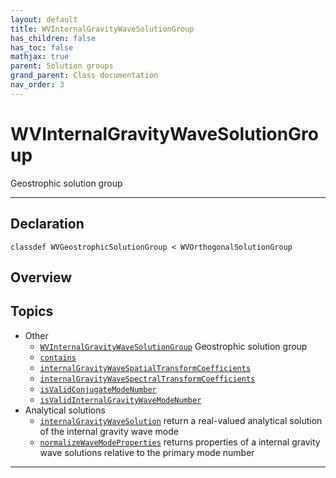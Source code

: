 ```yaml
---
layout: default
title: WVInternalGravityWaveSolutionGroup
has_children: false
has_toc: false
mathjax: true
parent: Solution groups
grand_parent: Class documentation
nav_order: 3
---
```


#  WVInternalGravityWaveSolutionGroup

Geostrophic solution group


---

## Declaration

<div class="language-matlab highlighter-rouge"><div class="highlight"><pre class="highlight"><code>classdef WVGeostrophicSolutionGroup < WVOrthogonalSolutionGroup</code></pre></div></div>

## Overview
 
  


## Topics
+ Other
  + [`WVInternalGravityWaveSolutionGroup`](/classes/solution-groups/wvinternalgravitywavesolutiongroup/wvinternalgravitywavesolutiongroup.html) Geostrophic solution group
  + [`contains`](/classes/solution-groups/wvinternalgravitywavesolutiongroup/contains.html) 
  + [`internalGravityWaveSpatialTransformCoefficients`](/classes/solution-groups/wvinternalgravitywavesolutiongroup/internalgravitywavespatialtransformcoefficients.html) 
  + [`internalGravityWaveSpectralTransformCoefficients`](/classes/solution-groups/wvinternalgravitywavesolutiongroup/internalgravitywavespectraltransformcoefficients.html) 
  + [`isValidConjugateModeNumber`](/classes/solution-groups/wvinternalgravitywavesolutiongroup/isvalidconjugatemodenumber.html) 
  + [`isValidInternalGravityWaveModeNumber`](/classes/solution-groups/wvinternalgravitywavesolutiongroup/isvalidinternalgravitywavemodenumber.html) 
+ Analytical solutions
  + [`internalGravityWaveSolution`](/classes/solution-groups/wvinternalgravitywavesolutiongroup/internalgravitywavesolution.html) return a real-valued analytical solution of the internal gravity wave mode
  + [`normalizeWaveModeProperties`](/classes/solution-groups/wvinternalgravitywavesolutiongroup/normalizewavemodeproperties.html) returns properties of a internal gravity wave solutions relative to the primary mode number


---